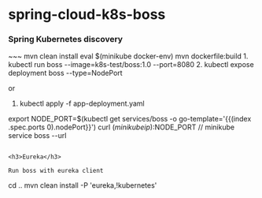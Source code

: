 # spring-cloud-k8s-boss

<h3>Spring Kubernetes discovery</h3>
~~~
mvn clean install
eval $(minikube docker-env)
mvn dockerfile:build
1. kubectl run boss --image=k8s-test/boss:1.0 --port=8080
2. kubectl expose deployment boss --type=NodePort

or

1. kubectl apply -f app-deployment.yaml

export NODE_PORT=$(kubectl get services/boss -o go-template='{{(index .spec.ports 0).nodePort}}')
curl $(minikube ip):$NODE_PORT
// minikube service boss --url
~~~

<h3>Eureka</h3>

Run boss with eureka client
~~~
cd ..
mvn clean install -P 'eureka,!kubernetes'
~~~
